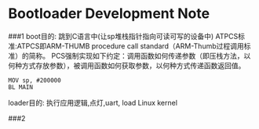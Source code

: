 
# Bootloader Development Note

###1
boot目的:
跳到C语言中(让sp堆栈指针指向可读可写的设备中)
ATPCS标准:ATPCS即ARM-THUMB procedure call standard（ARM-Thumb过程调用标准）的简称。
PCS强制实现如下约定：调用函数如何传递参数（即压栈方法，以何种方式存放参数），被调用函数如何获取参数，以何种方式传递函数返回值。
```Assembly
MOV sp, #200000
BL MAIN
```

loader目的: 执行应用逻辑,点灯,uart, load Linux kernel


###2
